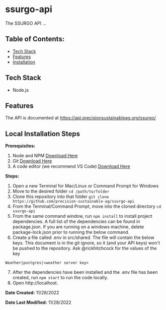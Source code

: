 # ssurgo-api

The SSURGO API ...

## Table of Contents:

- [Tech Stack](#tech-stack)
- [Features](#features)
- [Installation](#example2)

## Tech Stack

- Node.js

## Features

The API is documented at https://api.precisionsustainableag.org/ssurgo/

## Local Installation Steps

**Prerequisites:**
1. Node and NPM [Download Here](https://nodejs.org/en/download/)
2. Git [Download Here](https://git-scm.com/book/en/v2/Getting-Started-Installing-Git)
3. A code editor (we recommend VS Code) [Download Here](https://code.visualstudio.com/docs/setup/setup-overview)

**Steps:**
1. Open a new Terminal for Mac/Linux or Command Prompt for Windows
2. Move to the desired folder `cd /path/to/folder`
3. Clone this repository into that folder `git clone https://github.com/precision-sustainable-ag/ssurgo-api`
4. From the Terminal/Command Prompt, move into the cloned directory `cd ssurgo-api`
5. From the same command window, run `npm install` to install project dependencies. A full list of the dependencies can be found in package.json. If you are running on a windows machine, delete package-lock.json prior to running the below command. 
6. Create a file called .env in src/shared. The file will contain the below keys. This document is in the git ignore, so it (and your API keys) won't be pushed to the repository. Ask @rickhitchcock for the values of the key
```
Weather|postgres|<weather server key>
```
7. After the dependencies have been installed and the .env file has been created, run `npm start` to run the code locally.
8. Open http://localhost.

**Date Created:** 11/28/2022

**Date Last Modified:** 11/28/2022
